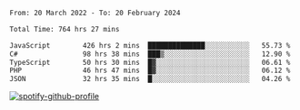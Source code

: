 <!--START_SECTION:waka-->

```txt
From: 20 March 2022 - To: 20 February 2024

Total Time: 764 hrs 27 mins

JavaScript        426 hrs 2 mins  ██████████████░░░░░░░░░░░   55.73 %
C#                98 hrs 38 mins  ███▒░░░░░░░░░░░░░░░░░░░░░   12.90 %
TypeScript        50 hrs 30 mins  █▓░░░░░░░░░░░░░░░░░░░░░░░   06.61 %
PHP               46 hrs 47 mins  █▓░░░░░░░░░░░░░░░░░░░░░░░   06.12 %
JSON              32 hrs 35 mins  █░░░░░░░░░░░░░░░░░░░░░░░░   04.26 %
```

<!--END_SECTION:waka-->
[![spotify-github-profile](https://spotify-github-profile.vercel.app/api/view?uid=c00zprrvy9xiloa9qnco3hmng&cover_image=true&theme=novatorem&show_offline=false&background_color=121212&bar_color=53b14f&bar_color_cover=false)](https://spotify-github-profile.vercel.app/api/view?uid=c00zprrvy9xiloa9qnco3hmng&redirect=true)



